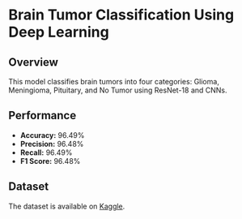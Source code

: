 # Brain Tumor Classification Using Deep Learning

## Overview
This model classifies brain tumors into four categories: Glioma, Meningioma, Pituitary, and No Tumor using ResNet-18 and CNNs.

## Performance
- **Accuracy:** 96.49%
- **Precision:** 96.48%
- **Recall:** 96.49%
- **F1 Score:** 96.48%

## Dataset
The dataset is available on [Kaggle](https://www.kaggle.com/datasets/masoudnickparvar/brain-tumor-mri-dataset).
